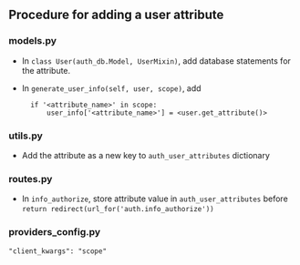 ## Procedure for adding a user attribute

### models.py
- In `class User(auth_db.Model, UserMixin)`, add database statements for the attribute.

- In `generate_user_info(self, user, scope)`, add
  
        if '<attribute_name>' in scope:
            user_info['<attribute_name>'] = <user.get_attribute()>

### utils.py
- Add the attribute as a new key to `auth_user_attributes` dictionary


### routes.py
- In `info_authorize`, store attribute value in `auth_user_attributes` 
  before `return redirect(url_for('auth.info_authorize'))`
  
### providers_config.py
`"client_kwargs": "scope"`
